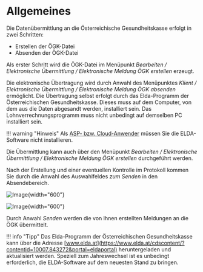 # Allgemeines

Die Datenübermittlung an die Österreichische Gesundheitskasse erfolgt in zwei Schritten:

- Erstellen der ÖGK-Datei
- Absenden der ÖGK-Datei

Als erster Schritt wird die ÖGK-Datei im Menüpunkt *Bearbeiten / Elektronische Übermittlung / Elektronische Meldung ÖGK erstellen* erzeugt.

Die elektronische Übertragung wird durch Anwahl des Menüpunktes *Klient / Elektronische Übermittlung / Elektronische Meldung ÖGK absenden* ermöglicht. Die Übertragung selbst erfolgt durch das Elda-Programm der Österreichischen Gesundheitskasse. Dieses muss auf dem Computer, von dem aus die Daten abgesandt werden, installiert sein. Das Lohnverrechnungsprogramm muss nicht unbedingt auf demselben PC installiert sein.

!!! warning "Hinweis"
    Als [ASP- bzw. Cloud-Anwender](../Elektronische_Meldungen_ÖGK/Allgemeine_Einstellungen_fuer_ASP_bzw_Cloud_Anwender.md) müssen Sie die ELDA-Software nicht installieren.

Die Übermittlung kann auch über den Menüpunkt *Bearbeiten / Elektronische Übermittlung / Elektronische Meldung ÖGK erstellen* durchgeführt werden.

Nach der Erstellung und einer eventuellen Kontrolle im Protokoll kommen Sie durch die Anwahl des Auswahlfeldes *zum Senden* in den Absendebereich.

![Image](<img/image176.png>){width="600"}

![Image](<img/image177.png>){width="600"}

Durch Anwahl *Senden* werden die von Ihnen erstellten Meldungen an die ÖGK übermittelt.

!!! info "Tipp"
    Das Elda-Programm der Österreichischen Gesundheitskasse kann über die Adresse [www.elda.at](https://www.elda.at/cdscontent/?contentid=10007.843272&portal=eldaportal) heruntergeladen und aktualisiert werden. Speziell zum Jahreswechsel ist es unbedingt erforderlich, die ELDA-Software auf dem neuesten Stand zu bringen.